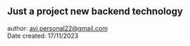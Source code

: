 ## Just a project new backend technology

author: avi.personal22@gmail.com </br>
Date created: 17/11/2023
